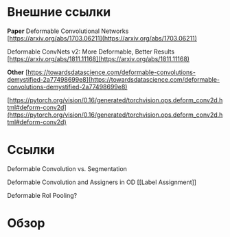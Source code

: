 
# Внешние ссылки

**Paper**
Deformable Convolutional Networks
[https://arxiv.org/abs/1703.06211](https://arxiv.org/abs/1703.06211)

Deformable ConvNets v2: More Deformable, Better Results
[https://arxiv.org/abs/1811.11168](https://arxiv.org/abs/1811.11168)

**Other**
[https://towardsdatascience.com/deformable-convolutions-demystified-2a77498699e8](https://towardsdatascience.com/deformable-convolutions-demystified-2a77498699e8)

[https://pytorch.org/vision/0.16/generated/torchvision.ops.deform_conv2d.html#deform-conv2d](https://pytorch.org/vision/0.16/generated/torchvision.ops.deform_conv2d.html#deform-conv2d)

# Ссылки

Deformable Convolution vs. Segmentation

Deformable Convolution and Assigners in OD
[[Label Assignment]]

Deformable RoI Pooling?


# Обзор



